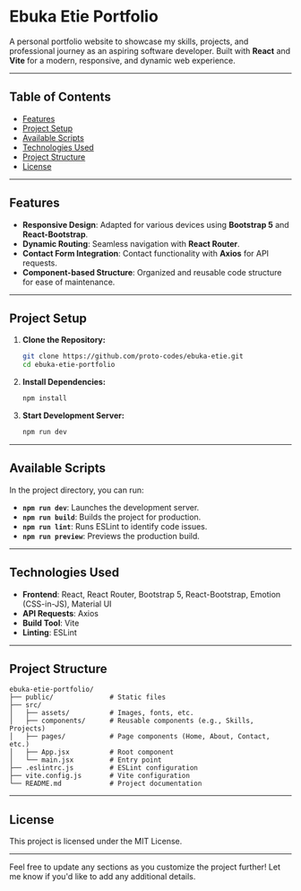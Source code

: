 # Ebuka Etie Portfolio

A personal portfolio website to showcase my skills, projects, and professional journey as an aspiring software developer. Built with **React** and **Vite** for a modern, responsive, and dynamic web experience.

---

## Table of Contents
- [Features](#features)
- [Project Setup](#project-setup)
- [Available Scripts](#available-scripts)
- [Technologies Used](#technologies-used)
- [Project Structure](#project-structure)
- [License](#license)

---

## Features
- **Responsive Design**: Adapted for various devices using **Bootstrap 5** and **React-Bootstrap**.
- **Dynamic Routing**: Seamless navigation with **React Router**.
- **Contact Form Integration**: Contact functionality with **Axios** for API requests.
- **Component-based Structure**: Organized and reusable code structure for ease of maintenance.

---

## Project Setup

1. **Clone the Repository:**
   ```bash
   git clone https://github.com/proto-codes/ebuka-etie.git
   cd ebuka-etie-portfolio
   ```

2. **Install Dependencies:**
   ```bash
   npm install
   ```

3. **Start Development Server:**
   ```bash
   npm run dev
   ```

---

## Available Scripts
In the project directory, you can run:

- **`npm run dev`**: Launches the development server.
- **`npm run build`**: Builds the project for production.
- **`npm run lint`**: Runs ESLint to identify code issues.
- **`npm run preview`**: Previews the production build.

---

## Technologies Used
- **Frontend**: React, React Router, Bootstrap 5, React-Bootstrap, Emotion (CSS-in-JS), Material UI
- **API Requests**: Axios
- **Build Tool**: Vite
- **Linting**: ESLint

---

## Project Structure
```plaintext
ebuka-etie-portfolio/
├── public/              # Static files
├── src/
│   ├── assets/          # Images, fonts, etc.
│   ├── components/      # Reusable components (e.g., Skills, Projects)
│   ├── pages/           # Page components (Home, About, Contact, etc.)
│   ├── App.jsx          # Root component
│   └── main.jsx         # Entry point
├── .eslintrc.js         # ESLint configuration
├── vite.config.js       # Vite configuration
└── README.md            # Project documentation
```

---

## License
This project is licensed under the MIT License.

---

Feel free to update any sections as you customize the project further! Let me know if you'd like to add any additional details.

